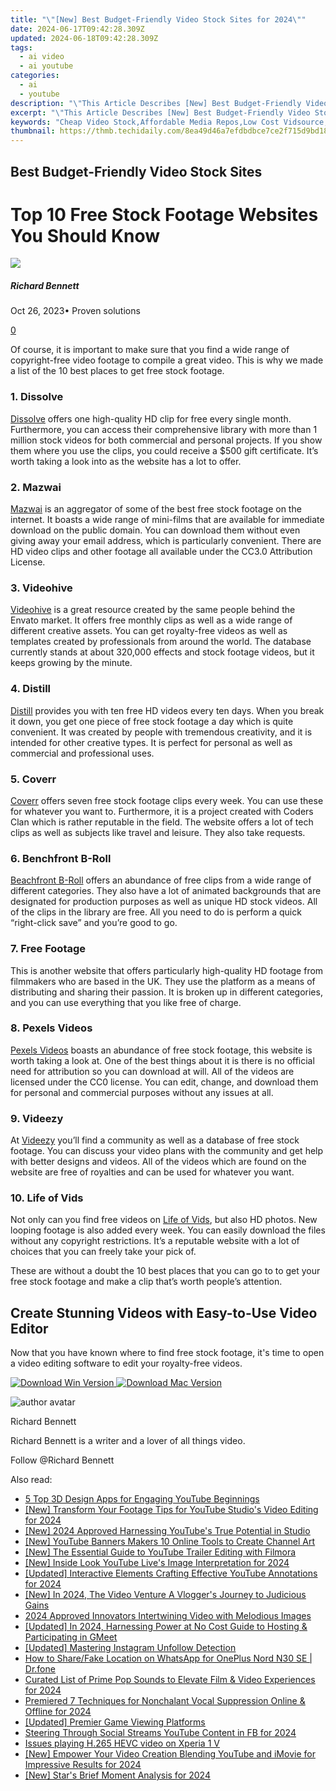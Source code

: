 ```yaml
---
title: "\"[New] Best Budget-Friendly Video Stock Sites for 2024\""
date: 2024-06-17T09:42:28.309Z
updated: 2024-06-18T09:42:28.309Z
tags:
  - ai video
  - ai youtube
categories:
  - ai
  - youtube
description: "\"This Article Describes [New] Best Budget-Friendly Video Stock Sites for 2024\""
excerpt: "\"This Article Describes [New] Best Budget-Friendly Video Stock Sites for 2024\""
keywords: "Cheap Video Stock,Affordable Media Repos,Low Cost Vidsource,Economical Film Library,Budget Media HQs,Inexpensive Video Hub,Thrifty Streaming Sites"
thumbnail: https://thmb.techidaily.com/8ea49d46a7efdbdbce7ce2f715d9bd1879477faba848022dab03800aadbcadb1.jpg
---
```


## Best Budget-Friendly Video Stock Sites

# Top 10 Free Stock Footage Websites You Should Know

![](https://images.wondershare.com/filmora/article-images/richard-bennett.jpg)

##### Richard Bennett

 Oct 26, 2023• Proven solutions

[0](#commentsBoxSeoTemplate)

Of course, it is important to make sure that you find a wide range of copyright-free video footage to compile a great video. This is why we made a list of the 10 best places to get free stock footage.

### 1\. Dissolve

[Dissolve](http://dissolve.com/) offers one high-quality HD clip for free every single month. Furthermore, you can access their comprehensive library with more than 1 million stock videos for both commercial and personal projects. If you show them where you use the clips, you could receive a $500 gift certificate. It’s worth taking a look into as the website has a lot to offer.

### 2\. Mazwai

[Mazwai](http://mazwai.com/) is an aggregator of some of the best free stock footage on the internet. It boasts a wide range of mini-films that are available for immediate download on the public domain. You can download them without even giving away your email address, which is particularly convenient. There are HD video clips and other footage all available under the CC3.0 Attribution License.

### 3\. Videohive

[Videohive](https://videohive.net/) is a great resource created by the same people behind the Envato market. It offers free monthly clips as well as a wide range of different creative assets. You can get royalty-free videos as well as templates created by professionals from around the world. The database currently stands at about 320,000 effects and stock footage videos, but it keeps growing by the minute.

### 4\. Distill

[Distill](http://www.wedistill.io/) provides you with ten free HD videos every ten days. When you break it down, you get one piece of free stock footage a day which is quite convenient. It was created by people with tremendous creativity, and it is intended for other creative types. It is perfect for personal as well as commercial and professional uses.

### 5\. Coverr

[Coverr](http://www.coverr.co/) offers seven free stock footage clips every week. You can use these for whatever you want to. Furthermore, it is a project created with Coders Clan which is rather reputable in the field. The website offers a lot of tech clips as well as subjects like travel and leisure. They also take requests.

### 6\. Benchfront B-Roll

[Beachfront B-Roll](http://www.beachfrontbroll.com/) offers an abundance of free clips from a wide range of different categories. They also have a lot of animated backgrounds that are designated for production purposes as well as unique HD stock videos. All of the clips in the library are free. All you need to do is perform a quick “right-click save” and you’re good to go.

### 7\. Free Footage

This is another website that offers particularly high-quality HD footage from filmmakers who are based in the UK. They use the platform as a means of distributing and sharing their passion. It is broken up in different categories, and you can use everything that you like free of charge.

### 8\. Pexels Videos

[Pexels Videos](https://videos.pexels.com/) boasts an abundance of free stock footage, this website is worth taking a look at. One of the best things about it is there is no official need for attribution so you can download at will. All of the videos are licensed under the CC0 license. You can edit, change, and download them for personal and commercial purposes without any issues at all.

### 9\. Videezy

At [Videezy](https://www.videezy.com/) you’ll find a community as well as a database of free stock footage. You can discuss your video plans with the community and get help with better designs and videos. All of the videos which are found on the website are free of royalties and can be used for whatever you want.

### 10\. Life of Vids

Not only can you find free videos on [Life of Vids](http://www.lifeofvids.com/), but also HD photos. New looping footage is also added every week. You can easily download the files without any copyright restrictions. It’s a reputable website with a lot of choices that you can freely take your pick of.

These are without a doubt the 10 best places that you can go to to get your free stock footage and make a clip that’s worth people’s attention.

## Create Stunning Videos with Easy-to-Use Video Editor

Now that you have known where to find free stock footage, it's time to open a video editing software to edit your royalty-free videos.

[![Download Win Version](https://images.wondershare.com/filmora/guide/download-btn-win.jpg) ](https://tools.techidaily.com/wondershare/filmora/download/) [![Download Mac Version](https://images.wondershare.com/filmora/guide/download-btn-mac.jpg) ](https://tools.techidaily.com/wondershare/filmora/download/)

![author avatar](https://images.wondershare.com/filmora/article-images/richard-bennett.jpg)

Richard Bennett

Richard Bennett is a writer and a lover of all things video.

Follow @Richard Bennett


<ins class="adsbygoogle"
     style="display:block"
     data-ad-format="autorelaxed"
     data-ad-client="ca-pub-7571918770474297"
     data-ad-slot="1223367746"></ins>



<ins class="adsbygoogle"
     style="display:block"
     data-ad-client="ca-pub-7571918770474297"
     data-ad-slot="8358498916"
     data-ad-format="auto"
     data-full-width-responsive="true"></ins>

<span class="atpl-alsoreadstyle">Also read:</span>
<div><ul>
<li><a href="https://youtube-data.techidaily.com/-3d-design-apps-for-engaging-youtube-beginnings/"><u>5 Top 3D Design Apps for Engaging YouTube Beginnings</u></a></li>
<li><a href="https://youtube-data.techidaily.com/ransform-your-footage-tips-for-youtube-studios-video-editing-for-2024/"><u>[New] Transform Your Footage  Tips for YouTube Studio's Video Editing for 2024</u></a></li>
<li><a href="https://youtube-data.techidaily.com/024-approved-harnessing-youtubes-true-potential-in-studio/"><u>[New] 2024 Approved  Harnessing YouTube's True Potential in Studio</u></a></li>
<li><a href="https://youtube-data.techidaily.com/outube-banners-makers-10-online-tools-to-create-channel-art/"><u>[New] YouTube Banners Makers  10 Online Tools to Create Channel Art</u></a></li>
<li><a href="https://youtube-data.techidaily.com/he-essential-guide-to-youtube-trailer-editing-with-filmora/"><u>[New] The Essential Guide to YouTube Trailer Editing with Filmora</u></a></li>
<li><a href="https://youtube-data.techidaily.com/nside-look-youtube-lives-image-interpretation-for-2024/"><u>[New] Inside Look  YouTube Live's Image Interpretation for 2024</u></a></li>
<li><a href="https://youtube-data.techidaily.com/ed-interactive-elements-crafting-effective-youtube-annotations-for-2024/"><u>[Updated] Interactive Elements  Crafting Effective YouTube Annotations for 2024</u></a></li>
<li><a href="https://youtube-data.techidaily.com/n-2024-the-video-venture-a-vloggers-journey-to-judicious-gains/"><u>[New] In 2024, The Video Venture  A Vlogger's Journey to Judicious Gains</u></a></li>
<li><a href="https://youtube-data.techidaily.com/approved-innovators-intertwining-video-with-melodious-images/"><u>2024 Approved  Innovators Intertwining Video with Melodious Images</u></a></li>
<li><a href="https://screen-activity-recording.techidaily.com/updated-in-2024-harnessing-power-at-no-cost-guide-to-hosting-and-participating-in-gmeet/"><u>[Updated] In 2024, Harnessing Power at No Cost  Guide to Hosting & Participating in GMeet</u></a></li>
<li><a href="https://instagram-videos.techidaily.com/updated-mastering-instagram-unfollow-detection/"><u>[Updated] Mastering Instagram Unfollow Detection</u></a></li>
<li><a href="https://location-social.techidaily.com/how-to-sharefake-location-on-whatsapp-for-oneplus-nord-n30-se-drfone-by-drfone-virtual-android/"><u>How to Share/Fake Location on WhatsApp for OnePlus Nord N30 SE | Dr.fone</u></a></li>
<li><a href="https://voice-adjusting.techidaily.com/curated-list-of-prime-pop-sounds-to-elevate-film-and-video-experiences-for-2024/"><u>Curated List of Prime Pop Sounds to Elevate Film & Video Experiences for 2024</u></a></li>
<li><a href="https://sound-tweaking.techidaily.com/premiered-7-techniques-for-nonchalant-vocal-suppression-online-and-offline-for-2024/"><u>Premiered 7 Techniques for Nonchalant Vocal Suppression Online & Offline for 2024</u></a></li>
<li><a href="https://digital-screen-recording.techidaily.com/updated-premier-game-viewing-platforms/"><u>[Updated] Premier Game Viewing Platforms</u></a></li>
<li><a href="https://facebook-video-content.techidaily.com/steering-through-social-streams-youtube-content-in-fb-for-2024/"><u>Steering Through Social Streams  YouTube Content in FB for 2024</u></a></li>
<li><a href="https://review-topics.techidaily.com/issues-playing-h-265-hevc-video-on-xperia-1-v-by-aiseesoft-video-converter-play-hevc-video-on-android/"><u>Issues playing H.265 HEVC video on Xperia 1 V</u></a></li>
<li><a href="https://facebook-record-videos.techidaily.com/new-empower-your-video-creation-blending-youtube-and-imovie-for-impressive-results-for-2024/"><u>[New] Empower Your Video Creation  Blending YouTube and iMovie for Impressive Results for 2024</u></a></li>
<li><a href="https://vimeo-videos.techidaily.com/new-stars-brief-moment-analysis-for-2024/"><u>[New] Star's Brief Moment Analysis for 2024</u></a></li>
</ul></div>
